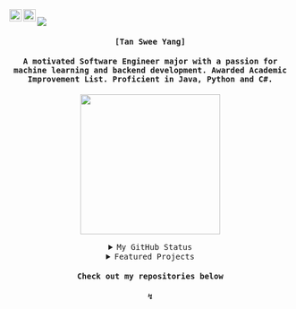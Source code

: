 <a href="https://www.linkedin.com/in/tansweeyang/">
  <img align="left" alt="TanSweeYang's LinkedIn" width="22px" src="https://raw.githubusercontent.com/peterthehan/peterthehan/master/assets/linkedin.svg" />
</a>
<a href="mailto:tansweeyang.softwareengineer@gmail.com">
  <img align="left" alt="TanSweeYang's Email" width="22px" src="https://cdn-icons-png.flaticon.com/512/281/281769.png" />
</a>

![](https://visitor-badge.glitch.me/badge?page_id=tansweeyang.tansweeyang)

<h4 align="center"><samp> [Tan Swee Yang]</samp></h4>
<h4 align="center"><samp> A motivated Software Engineer major with a passion for machine learning and backend development. Awarded Academic Improvement List. Proficient in Java, Python and C#.</samp></h4>

<p align="center">
  <img width="250" src="https://media.giphy.com/media/jIgXf4hgbHCeKiXpvt/giphy.gif">
</p>

<p>
  
<details close align="center">
<summary><samp>My GitHub Status</samp></summary>
<br>

![tansweeyang's GitHub stats](https://github-readme-stats.vercel.app/api?username=tansweeyang&count_private=true&theme=dark&show_icons=true)

<p>
  
[![Top Langs](https://github-readme-stats.vercel.app/api/top-langs/?username=tansweeyang&layout=compact&theme=dark)](https://github.com/anuraghazra/github-readme-stats)

<p>
    
</details>

<details close align="center">
<summary><samp>Featured Projects</samp></summary>
<br>

[![Readme Card](https://github-readme-stats.vercel.app/api/pin/?username=tansweeyang&repo=im-not-a-robot&theme=dark)](https://github.com/tansweeyang/im-not-a-robot)

</details>

<h4 align="center"><samp> Check out my repositories below</samp></h4>
<h4 align="center"><samp>↯</samp></h4>
